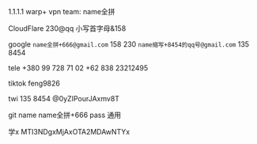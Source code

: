 

1.1.1.1 warp+ vpn team:   name全拼

CloudFlare 230@qq    小写首字母&158

 google `name全拼+666@gmail.com`    158   230	`name缩写+8454的qq号@gmail.com`  135 8454

tele  +380 99 728 71 02 	+62 838 23212495

tiktok feng9826   

twi  135    8454 @0yZIPourJAxmv8T

 git  name name全拼+666  pass  通用

学x  MTI3NDgxMjAxOTA2MDAwNTYx